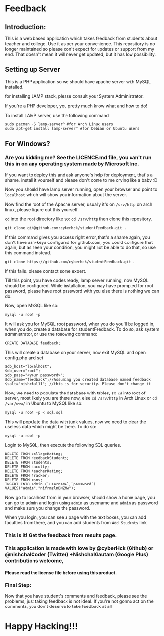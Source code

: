 # Feedback

## Introduction:
This is a web based application which takes feedback from students about teacher and college. Use it as per your convenience. This repository is no longer maintained so please don't expect for updates or support from my end. That doesn't mean it will never get updated, but it has low possibility.

## Setting up Server

This is a PHP application so we should have apache server with MySQL installed.

for installing LAMP stack, please consult your System Administrator.

If you're a PHP developer, you pretty much know what and how to do!

To install LAMP server, use the following command

```
sudo pacman -S lamp-server^ #for Arch Linux users
sudo apt-get install lamp-server^ #for Debian or Ubuntu users
```

## For Windows?

### Are you kidding me? See the LICENCE.md file, you can't run this in on any operating system made by Microsoft Inc.

If you want to deploy this and ask anyone's help for deployment, that's a shame, install it yourself and please don't come to me crying like a baby :D

Now you should have lamp server running, open your browser and point to ```localhost``` which will show you information about the server.

Now find the root of the Apache server, usually it's on ```/srv/http``` on arch linux, please figure out this yourself.

```cd``` into the root directory like so: ```cd /srv/http``` then clone this repository.

```
git clone git@github.com:cyberhck/studentFeedback.git .
```
If this command gives you access right error, that's a shame again, you don't have ssh-keys configured for github.com, you could configure that again, but as seen your condition, you might not be able to do that, so use this command instead.

```
git clone https://github.com/cyberhck/studentFeedback.git .
```
If this fails, please contact some expert.

Till this point, you have codes ready, lamp server running, now MySQL should be configured. While installation, you may have prompted for root password, please have root password with you else there is nothing we can do.

Now, open MySQL like so:
```
mysql -u root -p
```
It will ask you for MySQL root password, when you do you'll be logged in, when you do, create a database for studentFeedback. To do so, ask system administrator, or use the following command:

```
CREATE DATABASE feedback;
```
This will create a database on your server, now exit MySQL and open config.php and set

```
$db_host="localhost";
$db_user="root";
$db_pass="<your password>";
$db_name="feedback";//Assuming you created database named feedback
$salt="nishchal11"; //this is for security. Please don't change it
```
Now, we need to populate the database with tables, so ```cd``` into root of server, most likely you are there now, else ```cd /srv/http``` in Arch Linux or ```cd /var/www/``` in Ubuntu to MySQL like so:

```
mysql -u root -p < sql.sql
```
This will populate the data with junk values, now we need to clear the useless data which might be there. To do so:
```
mysql -u root -p
```
Login to MySQL, then execute the following SQL queries.
```
DELETE FROM collegeRating;
DELETE FROM feedbackStudents;
DELETE FROM students;
DELETE FROM faculty;
DELETE FROM teacherRating;
DELETE FROM tracker;
DELETE FROM usns;
INSERT INTO admin (`username`,`password`) VALUES("admin","nifrmzlnBNZMw");
```
Now go to localhost from in your browser, should show a home page, you can go to admin and login using ```admin``` as username and ```admin``` as password and make sure you change the password.

When you login, you can see a page with the text boxes, you can add faculties from there, and you can add students from ```Add Students``` link

### This is it! Get the feedback from results page.

### This application is made with love by @cyberHck (Github) or @nishchalCoder (Twitter) +NishchalGautam (Google Plus) contributions welcome,

#### Please read the license file before using this product.

### Final Step:

Now that you have student's comments and feedback, please see the problems, just taking feedback is not ideal. If you're not gonna act on the comments, you don't deserve to take feedback at all

# Happy Hacking!!!
